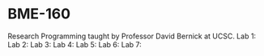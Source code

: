 # BME-160
Research Programming taught by Professor David Bernick at UCSC. 
Lab 1:
Lab 2:
Lab 3:
Lab 4:
Lab 5:
Lab 6:
Lab 7:
